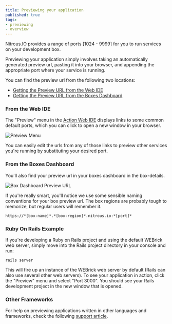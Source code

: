 ```yaml
---
title: Previewing your application
published: true
tags:
- previewing
- overview
---
```


Nitrous.IO provides a range of ports [1024 - 9999] for you to run services on your development box.

Previewing your application simply involves taking an automatically generated <span class="tag">preview url</span>, pasting it into your browser, and appending the appropriate port where your service is running.

You can find the <span class="tag">preview url</span> from the following two locations:

* [Getting the Preview URL from the Web IDE](#preview-webide)
* [Getting the Preview URL from the Boxes Dashboard](#preview-boxindex)

<a name="preview-webide"></a>
### From the Web IDE

The "Preview" menu in the [Action Web IDE](/categories/web-ide) displays links to some common default ports, which you can click to open a new window in your browser.

![Preview Menu](https://raw.github.com/action-io/action-assets/master/support/screenshots/preview-menu.png)

You can easily edit the urls from any of those links to preview other services you're running by substituting your desired port.

<a name="preview-boxindex"></a>
### From the Boxes Dashboard

You'll also find your <span class="tag">preview url</span> in your boxes dashboard in the box-details.

![Box Dashboard Preview URL](https://raw.github.com/action-io/action-assets/master/support/screenshots/box-preview-url.png)

If you're really smart, you'll notice we use some sensible naming conventions for your box preview url.  The box regions are probably tough to memorize, but regular users will remember it.

    https://*[box-name]*.*[box-region]*.nitrous.io:*[port]*

### Ruby On Rails Example

If you're developing a Ruby on Rails project and using the default WEBrick web server, simply move into the Rails project directory in your console and run:

    rails server

This will fire up an instance of the WEBrick web server by default (Rails can also use several other web servers). To see your application in action, click the "Preview" menu and select "Port 3000". You should see your Rails development project in the new window that is opened.

### Other Frameworks

For help on previewing applications written in other languages and frameworks, check the following [support article](/faq-localhost).

